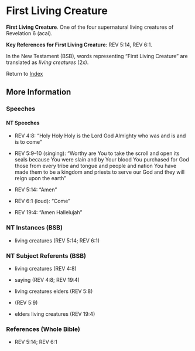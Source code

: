 # First Living Creature
**First Living Creature**. 
One of the four supernatural living creatures of Revelation 6 (acai). 


**Key References for First Living Creature**: 
REV 5:14, REV 6:1. 




In the New Testament (BSB), words representing “First Living Creature” are translated as 
*living creatures* (2x). 


Return to [Index](00-Index.md)

## More Information

### Speeches

#### NT Speeches

* REV 4:8: “Holy Holy Holy is the Lord God Almighty who was and is and is to come”

* REV 5:9–10 (singing): “Worthy are You to take the scroll and open its seals because You were slain and by Your blood You purchased for God those from every tribe and tongue and people and nation You have made them to be a kingdom and priests to serve our God and they will reign upon the earth”

* REV 5:14: “Amen”

* REV 6:1 (loud): “Come”

* REV 19:4: “Amen Hallelujah”

### NT Instances (BSB)

* living creatures (REV 5:14; REV 6:1)



### NT Subject Referents (BSB)

* living creatures (REV 4:8)

* saying (REV 4:8; REV 19:4)

* living creatures elders (REV 5:8)

*  (REV 5:9)

* elders living creatures (REV 19:4)



### References (Whole Bible)

* REV 5:14; REV 6:1



